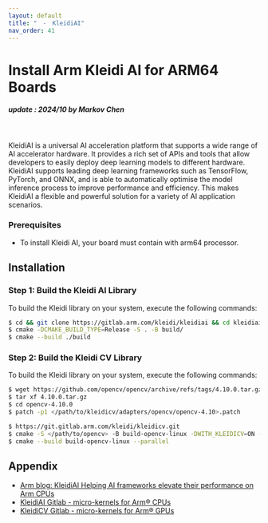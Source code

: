 ```yaml
---
layout: default
title: "　-　KleidiAI"
nav_order: 41
---
```


# Install Arm Kleidi AI for ARM64 Boards
##### update : 2024/10 by Markov Chen
<br>

KleidiAI is a universal AI acceleration platform that supports a wide range of AI accelerator hardware. It provides a rich set of APIs and tools that allow developers to easily deploy deep learning models to different hardware. KleidiAI supports leading deep learning frameworks such as TensorFlow, PyTorch, and ONNX, and is able to automatically optimise the model inference process to improve performance and efficiency. This makes KleidiAI a flexible and powerful solution for a variety of AI application scenarios.

### Prerequisites
* To install Kleidi AI, your board must contain with arm64 processor.

## Installation

### Step 1: Build the Kleidi AI Library
To build the Kleidi library on your system, execute the following commands:

```bash
$ cd && git clone https://gitlab.arm.com/kleidi/kleidiai && cd kleidiai
$ cmake -DCMAKE_BUILD_TYPE=Release -S . -B build/
$ cmake --build ./build
```

### Step 2: Build the Kleidi CV Library
To build the Kleidi library on your system, execute the following commands:
```bash
$ wget https://github.com/opencv/opencv/archive/refs/tags/4.10.0.tar.gz
$ tar xf 4.10.0.tar.gz
$ cd opencv-4.10.0
$ patch -p1 </path/to/kleidicv/adapters/opencv/opencv-4.10>.patch
```
```bash
$ https://git.gitlab.arm.com/kleidi/kleidicv.git
$ cmake -S </path/to/opencv> -B build-opencv-linux -DWITH_KLEIDICV=ON -DKLEIDICV_SOURCE_PATH=</path/to/kleidicv>
$ cmake --build build-opencv-linux --parallel
```

## Appendix

* [Arm blog: KleidiAI Helping AI frameworks elevate their performance on Arm CPUs](https://community.arm.com/arm-community-blogs/b/ai-and-ml-blog/posts/kleidiai)
* [KleidiAI Gitlab - micro-kernels for Arm® CPUs](https://gitlab.arm.com/kleidi/kleidiai)
* [KleidiCV Gitlab - micro-kernels for Arm® GPUs](https://gitlab.arm.com/kleidi/kleidicv)
